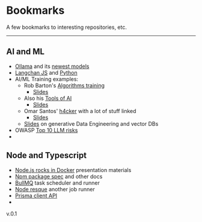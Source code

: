 # Bookmarks
A few bookmarks to interesting repositories, etc.

----
## AI and ML
* [Ollama](https://github.com/ollama/ollama?tab=readme-ov-file) and its [newest models](https://ollama.com/library?sort=newest)
* [Langchan JS](https://js.langchain.com/v0.1/docs/get_started/introduction/) and [Python](https://python.langchain.com/v0.1/docs/get_started/introduction/)
* AI/ML Training examples:
  * Rob Barton's [Algorithms training](https://github.com/robbarto2/AIML-Algorithms-Training)
    * [Slides](https://on24static.akamaized.net/event/45/57/84/5/rt/1/documents/resourceList1718229759235/section5introductiontolargelanguagemodels1718229759235.pdf)
  * Also his [Tools of AI](https://github.com/robbarto2/AIML-Tools-of-AI)
    * [Slides](https://on24static.akamaized.net/event/45/87/46/1/rt/1/documents/resourceList1718915301234/joanslides.pdf)
  * Omar Santos' [h4cker](https://github.com/The-Art-of-Hacking/h4cker) with a lot of stuff linked
    * [Slides](https://on24static.akamaized.net/event/44/82/73/2/rt/1/documents/resourceList1711979256568/aienabledprogrammingnetworkingandcybersecurity1711979256568.pdf)
  * [Slides](https://on24static.akamaized.net/event/45/14/70/1/rt/1/documents/resourceList1714760520223/may2024generativedataengineeringcwa1714760520223.pdf) on generative Data Engineering and vector DBs
* OWASP [Top 10 LLM risks](https://genai.owasp.org/llm-top-10/)
* 

## Node and Typescript
* [Node.js rocks in Docker](https://github.com/BretFisher/nodejs-rocks-in-docker) presentation materials
* [Npm package spec](https://docs.npmjs.com/cli/v10/using-npm/package-spec) and other docs
* [BullMQ](https://github.com/taskforcesh/bullmq) task scheduler and runner
* [Node resque](https://github.com/actionhero/node-resque) another job runner
* [Prisma client API](https://www.prisma.io/docs/orm/reference/prisma-client-reference)
* 

v.0.1
